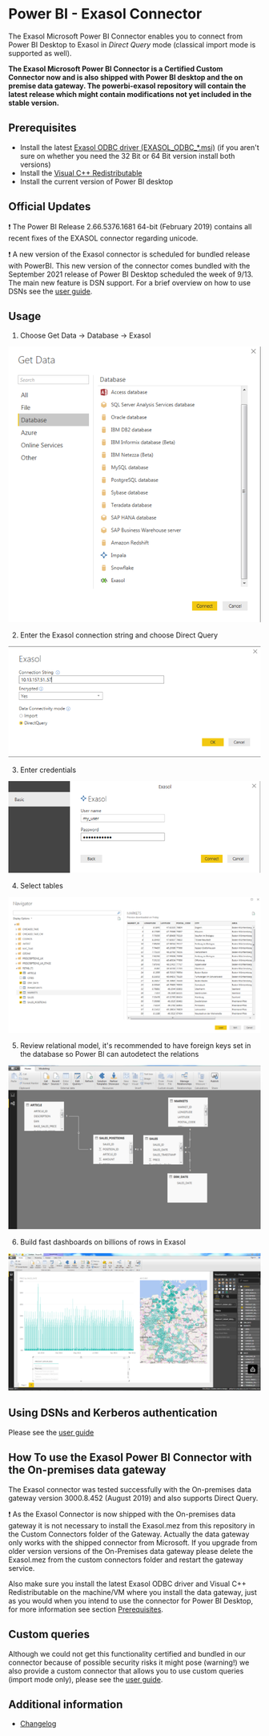 # Power BI - Exasol Connector
The Exasol Microsoft Power BI Connector enables you to connect from Power BI Desktop to Exasol in *Direct Query* mode (classical import mode is supported as well).

**The Exasol Microsoft Power BI Connector is a Certified Custom Connector now and is also shipped with Power BI desktop and the on premise data gateway. The powerbi-exasol repository will contain the latest release which might contain modifications not yet included in the stable version.**

## Prerequisites

* Install the latest [Exasol ODBC driver (EXASOL_ODBC_*.msi)](https://downloads.exasol.com/clients-and-drivers/odbc/) (if you aren't sure on whether you need the 32 Bit or 64 Bit version install both versions)
* Install the [Visual C++ Redistributable](https://learn.microsoft.com/en-us/cpp/windows/latest-supported-vc-redist?view=msvc-170)
* Install the current version of Power BI desktop

## Official Updates

:exclamation: The Power BI Release 2.66.5376.1681 64-bit (February 2019) contains all recent fixes of the EXASOL connector regarding unicode.

:exclamation: A new version of the Exasol connector is scheduled for bundled release with PowerBI. 
This new version of the connector comes bundled with the September 2021 release of Power BI Desktop scheduled the week of 9/13. 
The main new feature is DSN support. For a brief overview on how to use DSNs see the [user guide](doc/user_guide/user_guide.md).


## Usage

1. Choose  Get Data -> Database -> Exasol

![alt text](https://github.com/EXASOL/powerbi-exasol/blob/master/screenshots/Get_Data_Exasol.PNG )

2. Enter the Exasol connection string and choose Direct Query

![alt text](https://github.com/EXASOL/powerbi-exasol/blob/master/screenshots/Exasol_Connection_String.PNG )

3. Enter credentials

![alt text](https://github.com/EXASOL/powerbi-exasol/blob/master/screenshots/Enter_Credentials.PNG )

4. Select tables

![alt text](https://github.com/EXASOL/powerbi-exasol/blob/master/screenshots/Navigator.PNG )

5. Review relational model, it's recommended to have foreign keys set in the database so Power BI can autodetect the relations

![alt text](https://github.com/EXASOL/powerbi-exasol/blob/master/screenshots/PowerBI_RelationalModel.PNG )

6. Build fast dashboards on billions of rows in Exasol

![alt text](https://github.com/EXASOL/powerbi-exasol/blob/master/screenshots/Example_Dashboard_Billion_Rows.PNG )

## Using DSNs and Kerberos authentication
Please see the [user guide](doc/user_guide/user_guide.md)

## How To use the Exasol Power BI Connector with the On-premises data gateway

The Exasol connector was tested successfully with the On-premises data gateway version 3000.8.452 (August 2019) and also supports Direct Query. 

:exclamation: As the Exasol Connector is now shipped with the On-premises data gateway it is not necessary to install the Exasol.mez from this repository in the Custom Connectors folder of the Gateway. Actually the data gateway only works with the shipped connector from Microsoft. If you upgrade from older version versions of the On-Premises data gateway please delete the Exasol.mez from the custom connectors folder and restart the gateway service.

Also make sure you install the latest Exasol ODBC driver and Visual C++ Redistributable on the machine/VM where you install the data gateway, just as you would when you intend to use the connector for Power BI Desktop, for more information see section [Prerequisites](#prerequisites).

## Custom queries
Although we could not get this functionality certified and bundled in our connector because of possible security risks it might pose (warning!) we also provide a custom connector that allows you to use custom queries (import mode only), please see the [user guide](doc/user_guide/user_guide_107.md).


## Additional information

* [Changelog](doc/changes/changelog.md)

